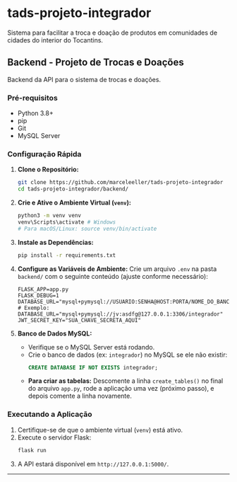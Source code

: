 # tads-projeto-integrador
Sistema para facilitar a troca e doação de produtos em comunidades de cidades do interior do Tocantins.

## Backend - Projeto de Trocas e Doações

Backend da API para o sistema de trocas e doações.

### Pré-requisitos

* Python 3.8+
* pip
* Git
* MySQL Server

### Configuração Rápida

1.  **Clone o Repositório:**
    ```bash
    git clone https://github.com/marceleeller/tads-projeto-integrador
    cd tads-projeto-integrador/backend/
    ```

2.  **Crie e Ative o Ambiente Virtual (`venv`):**
    ```bash
    python3 -m venv venv
    venv\Scripts\activate # Windows
    # Para macOS/Linux: source venv/bin/activate
    ```

3.  **Instale as Dependências:**
    ```bash
    pip install -r requirements.txt
    ```

4.  **Configure as Variáveis de Ambiente:**
    Crie um arquivo `.env` na pasta `backend/` com o seguinte conteúdo (ajuste conforme necessário):
    ```env
    FLASK_APP=app.py
    FLASK_DEBUG=1
    DATABASE_URL="mysql+pymysql://USUARIO:SENHA@HOST:PORTA/NOME_DO_BANCO"
    # Exemplo: DATABASE_URL="mysql+pymysql://jv:asdfg@127.0.0.1:3306/integrador"
    JWT_SECRET_KEY="SUA_CHAVE_SECRETA_AQUI"
    ```

5.  **Banco de Dados MySQL:**
    * Verifique se o MySQL Server está rodando.
    * Crie o banco de dados (ex: `integrador`) no MySQL se ele não existir:
        ```sql
        CREATE DATABASE IF NOT EXISTS integrador;
        ```
    * **Para criar as tabelas:** Descomente a linha `create_tables()` no final do arquivo `app.py`, rode a aplicação uma vez (próximo passo), e depois comente a linha novamente.

### Executando a Aplicação

1.  Certifique-se de que o ambiente virtual (`venv`) está ativo.
2.  Execute o servidor Flask:
    ```bash
    flask run
    ```
3.  A API estará disponível em `http://127.0.0.1:5000/`.

---